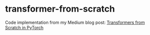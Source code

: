 # transformer-from-scratch
Code implementation from my Medium blog post: [Transformers from Scratch in PyTorch](https://medium.com/the-dl/transformers-from-scratch-in-pytorch-8777e346ca51)
